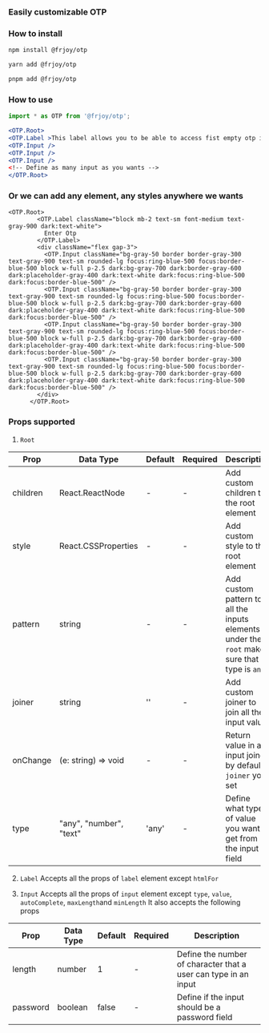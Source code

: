### Easily customizable OTP

### How to install

```bash
npm install @frjoy/otp
```
  
```bash
yarn add @frjoy/otp
```

```bash
pnpm add @frjoy/otp
```

### How to use

```jsx
import * as OTP from '@frjoy/otp';

<OTP.Root>
<OTP.Label >This label allows you to be able to access fist empty otp input</OTP.Label>
<OTP.Input />
<OTP.Input />
<OTP.Input />
<!-- Define as many input as you wants -->
</OTP.Root>
```


### Or we can add any element, any styles anywhere we wants

````
<OTP.Root>
        <OTP.Label className="block mb-2 text-sm font-medium text-gray-900 dark:text-white">
          Enter Otp
        </OTP.Label>
        <div className="flex gap-3">
          <OTP.Input className="bg-gray-50 border border-gray-300 text-gray-900 text-sm rounded-lg focus:ring-blue-500 focus:border-blue-500 block w-full p-2.5 dark:bg-gray-700 dark:border-gray-600 dark:placeholder-gray-400 dark:text-white dark:focus:ring-blue-500 dark:focus:border-blue-500" />
          <OTP.Input className="bg-gray-50 border border-gray-300 text-gray-900 text-sm rounded-lg focus:ring-blue-500 focus:border-blue-500 block w-full p-2.5 dark:bg-gray-700 dark:border-gray-600 dark:placeholder-gray-400 dark:text-white dark:focus:ring-blue-500 dark:focus:border-blue-500" />
          <OTP.Input className="bg-gray-50 border border-gray-300 text-gray-900 text-sm rounded-lg focus:ring-blue-500 focus:border-blue-500 block w-full p-2.5 dark:bg-gray-700 dark:border-gray-600 dark:placeholder-gray-400 dark:text-white dark:focus:ring-blue-500 dark:focus:border-blue-500" />
          <OTP.Input className="bg-gray-50 border border-gray-300 text-gray-900 text-sm rounded-lg focus:ring-blue-500 focus:border-blue-500 block w-full p-2.5 dark:bg-gray-700 dark:border-gray-600 dark:placeholder-gray-400 dark:text-white dark:focus:ring-blue-500 dark:focus:border-blue-500" />
        </div>
      </OTP.Root>

````

### Props supported

1. `Root`

| Prop | Data Type | Default | Required | Description |
| --- | --- | --- | --- | --- |
| children | React.ReactNode | - | - | Add custom children to the root element |
| style | React.CSSProperties | - | - | Add custom style to the root element |
| pattern | string | - | - | Add custom pattern to all the inputs elements under the `root` make sure that type is `any`|
| joiner | string | '' | - | Add custom joiner to join all the input value |
| onChange | (e: string) => void | - | - | Return value in all input joined by default `joiner` you set |
| type | "any", "number", "text" | 'any' | - |  Define what type of value you want to get from the input field |

2. `Label`
Accepts all the props of `label` element except `htmlFor`

3. `Input`
Accepts all the props of `input` element except  `type`, `value`, `autoComplete`, `maxLength`and `minLength`
It also accepts the following props

| Prop | Data Type | Default | Required | Description |
| --- | --- | --- | --- | --- |
| length | number | 1 | - | Define the number of character that a user can type in an input |
| password | boolean | false | - | Define if the input should be a password field |

